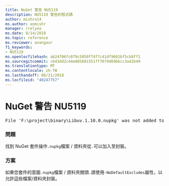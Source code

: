 ```yaml
---
title: NuGet 警告 NU5119
description: NU5119 警告的程式碼
author: mishra14
ms.author: anmishr
manager: rrelyea
ms.date: 8/14/2018
ms.topic: reference
ms.reviewer: anangaur
f1_keywords:
- NU5119
ms.openlocfilehash: ab24706fc079c5850f74f7c41df9601bf5cb8ff1
ms.sourcegitcommit: c643dd2c44e085601551ff7079d696bcc3ad2b49
ms.translationtype: MT
ms.contentlocale: zh-TW
ms.lasthandoff: 08/21/2018
ms.locfileid: "40247757"
---
```

# <a name="nuget-warning-nu5119"></a>NuGet 警告 NU5119
<pre>File 'F:\project\binary\Libuv.1.10.0.nupkg' was not added to the package. Files and folders starting with '.' or ending with '.nupkg' are excluded by default. To include this file, use -NoDefaultExcludes from the commandline</pre>

### <a name="issue"></a>問題

找到 NuGet 套件操作`.nupkg`檔案 / 資料夾從`.`可以加入至封裝。


### <a name="solution"></a>方案

如果您套件的意圖`.nupkg`檔案 / 資料夾開頭`.`請使用`-NoDefaultExcludes`屬性，以允許這些檔案/資料夾封裝。

